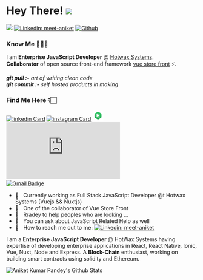# Hey There! <img src="https://github.com/meet-aniket/meet-aniket/blob/main/gifs/hi.gif" width="40px">


![](https://visitor-badge.laobi.icu/badge?page_id=meet-aniket.meet-aniket)
[![Linkedin: meet-aniket](https://img.shields.io/badge/-@niket_Pandey-blue?style=flat-square&logo=Linkedin&logoColor=white&link=https://www.linkedin.com/in/meet-aniket/)](https://www.linkedin.com/in/meet-aniket/)
[![Github](https://img.shields.io/github/followers/meet-aniket?label=Follow&style=social)](https://github.com/meet-aniket)  


### Know Me 🙋🏻‍♂️

I am **Enterprise JavaScript Developer** @ [Hotwax Systems](https://www.hotwaxsystems.com/). <br>**Collaborator** of open source front-end framework [vue store front](https://www.vuestorefront.io/) ⚡. 

_**git pull :-**_   _art of writing clean code_ <br>
_**git commit :-**_  _self hosted products in making_

### Find Me Here 👇🏻


[![linkedin Card](https://img.icons8.com/color/28/000000/linkedin.png)](https://www.linkedin.com/in/asishraju/)
[![instagram Card](https://img.icons8.com/fluent/28/000000/instagram-new.png)](https://www.instagram.com/meet.aniket/)
[![Leetcode Card](https://github.com/AsishRaju/AsishRaju/raw/master/gifs/hackerrank..png)](https://leetcode.com/meet-aniket/)
[![Codechef Card](https://code.iconify.design/2/2.1.0/iconify.min.jshttps://code.iconify.design/2/2.1.0/iconify.min.js)](https://www.codechef.com/users/meet_aniket)<br>
[![Gmail Badge](https://img.shields.io/badge/-meet.aniket.kumar@gmail.com-c14438?style=flat-square&logo=Gmail&logoColor=white&link=mailto:meet.aniket.kumar@gmail.com)](mailto:meet.aniket.kumar@gmail.com)


<!--
**meet-aniket/meet-aniket** is a ✨ _special_ ✨ repository because its `README.md` (this file) appears on your GitHub profile.

Here are some ideas to get you started:

- 😄 Pronouns: ...
- ⚡ Fun fact: ...
-->




- 🐻  &nbsp; Currently working as Full Stack JavaScript Developer @t Hotwax Systems (Vuejs && Nuxtjs)
- 🐻  &nbsp; One of the collaborator of Vue Store Front
- 🐻  &nbsp; Rradey to help peoples who are looking ...
- 🐻  &nbsp; You can ask about JavaScript Related Help as well 
- 🐻  &nbsp; How to reach me out to me: [![Linkedin: meet-aniket](https://img.shields.io/badge/-@niket-blue?style=flat-square&logo=Linkedin&logoColor=white&link=https://www.linkedin.com/in/meet-aniket/)](https://www.linkedin.com/in/meet-aniket/)



I am a **Enterprise JavaScript Developer** @ HotWax Systems having expertise of developing enterprise applications in React, React Native, Ionic, Vue, Nuxt, Node and Express. A **Block-Chain** enthusiast, working on building smart contracts using solidity and Ethereum.


![Aniket Kumar Pandey's Github Stats](https://github-readme-stats.vercel.app/api?username=meet-aniket&show_icons=true)  

